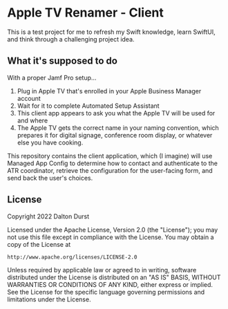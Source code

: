#  Apple TV Renamer - Client

This is a test project for me to refresh my Swift knowledge, learn SwiftUI, and think through a challenging project idea.

## What it's supposed to do

With a proper Jamf Pro setup...

1. Plug in Apple TV that's enrolled in your Apple Business Manager account
2. Wait for it to complete Automated Setup Assistant
3. This client app appears to ask you what the Apple TV will be used for and where
4. The Apple TV gets the correct name in your naming convention, which prepares it for digital signage, conference room display, or whatever else you have cooking.

This repository contains the client application, which (I imagine) will use Managed App Config to determine how to contact and authenticate to the ATR coordinator, retrieve the configuration for the user-facing form, and send back the user's choices.

## License

Copyright 2022 Dalton Durst

Licensed under the Apache License, Version 2.0 (the "License");
you may not use this file except in compliance with the License.
You may obtain a copy of the License at

    http://www.apache.org/licenses/LICENSE-2.0

Unless required by applicable law or agreed to in writing, software
distributed under the License is distributed on an "AS IS" BASIS,
WITHOUT WARRANTIES OR CONDITIONS OF ANY KIND, either express or implied.
See the License for the specific language governing permissions and
limitations under the License.
